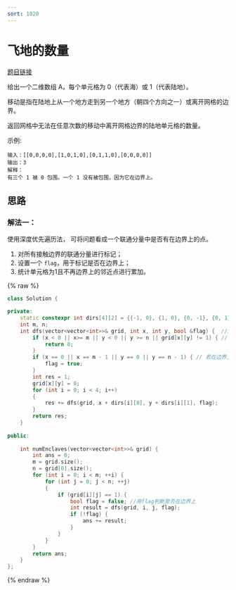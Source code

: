 ```yaml
---
sort: 1020
---
```

# 飞地的数量

[题目链接](https://leetcode-cn.com/problems/number-of-enclaves/)

给出一个二维数组 A，每个单元格为 0（代表海）或 1（代表陆地）。

移动是指在陆地上从一个地方走到另一个地方（朝四个方向之一）或离开网格的边界。

返回网格中无法在任意次数的移动中离开网格边界的陆地单元格的数量。



示例:

```
输入：[[0,0,0,0],[1,0,1,0],[0,1,1,0],[0,0,0,0]]
输出：3
解释： 
有三个 1 被 0 包围。一个 1 没有被包围，因为它在边界上。

```


## 思路

### 解法一：
使用深度优先遍历法， 可将问题看成一个联通分量中是否有在边界上的点。
1. 对所有接触边界的联通分量进行标记；
2. 设置一个 `flag`，用于标记是否在边界上；
3. 统计单元格为1且不再边界上的邻近点进行累加。

{% raw %}

```c++
class Solution {

private:
    static constexpr int dirs[4][2] = {{-1, 0}, {1, 0}, {0, -1}, {0, 1}};
    int m, n;
    int dfs(vector<vector<int>>& grid, int x, int y, bool &flag) {  //这里是bool &flag
        if (x < 0 || x>= m || y < 0 || y >= n || grid[x][y] != 1) { // 坐标不符合或单元格的值为0
            return 0;
        }
        if (x == 0 || x == m - 1 || y == 0 || y == n - 1) { // 若在边界上
            flag = true;
        }
        int res = 1;
        grid[x][y] = 0;
        for (int i = 0; i < 4; i++)
        {
            res += dfs(grid, x + dirs[i][0], y + dirs[i][1], flag);
        }
        return res;
    }
    
public:
    
    int numEnclaves(vector<vector<int>>& grid) {
        int ans = 0;
        m = grid.size();
        n = grid[0].size();
        for (int i = 0; i < m; ++i) {
            for (int j = 0; j < n; ++j) 
            {
                if (grid[i][j] == 1) {
                    bool flag = false; //用flag判断是否在边界上
                    int result = dfs(grid, i, j, flag);
                    if (!flag) {
                        ans += result;
                    }
                }
            }
        }
        return ans;
    }
};
```

{% endraw %}

